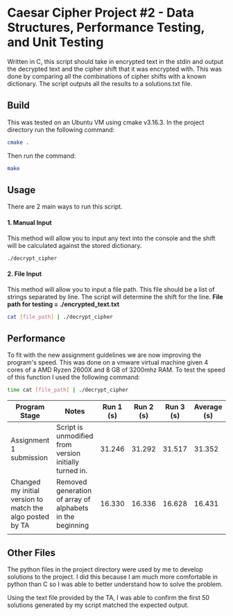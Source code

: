 # Caesar Cipher Project #2 - Data Structures, Performance Testing, and Unit Testing

Written in C, this script should take in encrypted text in the stdin and output the decrypted text and the cipher shift that it was encrypted with. This was done by comparing all the combinations of cipher shifts with a known dictionary. The script outputs all the results to a solutions.txt file.

## Build

This was tested on an Ubuntu VM using cmake v3.16.3. In the project directory run the following command:

```bash
cmake .
```
Then run the command: 
```bash
make
```

## Usage

There are 2 main ways to run this script.


#### 1. Manual Input
This method will allow you to input any text into the console and the shift will be calculated against the stored dictionary. 
```bash
./decrypt_cipher
```

#### 2. File Input
This method will allow you to input a file path. This file should be a list of strings separated by line. The script will determine the shift for the line.
**File path for testing = ./encrypted_text.txt**
```bash
cat [file_path] | ./decrypt_cipher
```

## Performance

To fit with the new assignment guidelines we are now improving the program's speed. This was done on a vmware virtual machine given 4 cores of a AMD Ryzen 2600X and 8 GB of 3200mhz RAM. To test the speed of this function I used the following command:

```bash
time cat [file_path] | ./decrypt_cipher
```

| Program Stage | Notes | Run 1 (s)| Run 2 (s)| Run 3 (s)| Average (s)| 
|---------------|-------|-------|-------|-------|---------|
| Assignment 1 submission | Script is unmodified from version initially turned in. | 31.246 | 31.292 | 31.517 | 31.352 | 
| Changed my initial version to match the algo posted by TA |   Removed generation of array of alphabets in the beginning    | 16.330 | 16.336 | 16.628 | 16.431 |
|               |       |       |       |       | |

## Other Files
The python files in the project directory were used by me to develop solutions to the project. I did this because I am much more comfortable in python than C so I was able to better understand how to solve the problem.

Using the text file provided by the TA, I was able to confirm the first 50 solutions generated by my script matched the expected output.